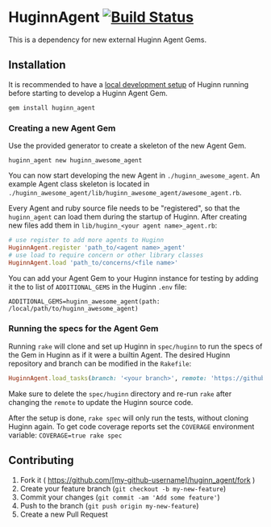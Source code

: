 # HuginnAgent [![Build Status](https://travis-ci.org/cantino/huginn_agent.svg?branch=master)](https://travis-ci.org/cantino/huginn_agent)

This is a dependency for new external Huginn Agent Gems.

## Installation

It is recommended to have a [local development setup](https://github.com/cantino/huginn#local-installation) of Huginn running before starting to develop a Huginn Agent Gem.

```shell
gem install huginn_agent
```

### Creating a new Agent Gem

Use the provided generator to create a skeleton of the new Agent Gem.

```shell
huginn_agent new huginn_awesome_agent
```

You can now start developing the new Agent in `./huginn_awesome_agent`. An example Agent class skeleton is located in `./huginn_awesome_agent/lib/huginn_awesome_agent/awesome_agent.rb`.

Every Agent and ruby source file needs to be "registered", so that the `huginn_agent` can load them during the startup of Huginn. After creating new files add them in `lib/huginn_<your agent name>_agent.rb`:

```ruby
# use register to add more agents to Huginn
HuginnAgent.register 'path_to/<agent name>_agent'
# use load to require concern or other library classes
HuginnAgent.load 'path_to/concerns/<file name>'
```

You can add your Agent Gem to your Huginn instance for testing by adding it the to list of `ADDITIONAL_GEMS` in the Huginn `.env` file:

```
ADDITIONAL_GEMS=huginn_awesome_agent(path: /local/path/to/huginn_awesome_agent)
```

### Running the specs for the Agent Gem

Running `rake` will clone and set up Huginn in `spec/huginn` to run the specs of the Gem in Huginn as if it were a builtin Agent. The desired Huginn repository and branch can be modified in the `Rakefile`:

```ruby
HuginnAgent.load_tasks(branch: '<your branch>', remote: 'https://github.com/<github user>/huginn.git')
```

Make sure to delete the `spec/huginn` directory and re-run `rake` after changing the `remote` to update the Huginn source code.

After the setup is done, `rake spec` will only run the tests, without cloning Huginn again. To get code
coverage reports set the `COVERAGE` environment variable: `COVERAGE=true rake spec`


## Contributing

1. Fork it ( https://github.com/[my-github-username]/huginn_agent/fork )
2. Create your feature branch (`git checkout -b my-new-feature`)
3. Commit your changes (`git commit -am 'Add some feature'`)
4. Push to the branch (`git push origin my-new-feature`)
5. Create a new Pull Request

